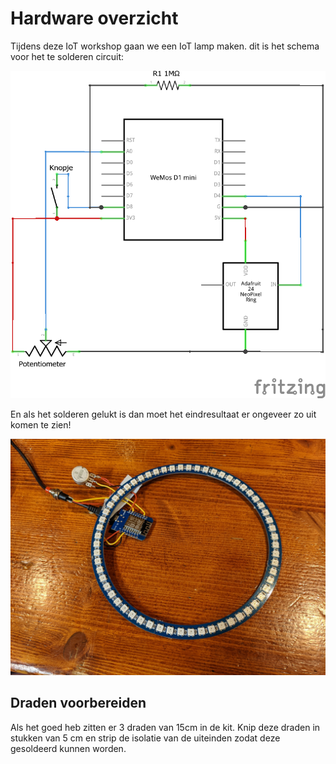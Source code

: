 # Hardware overzicht
Tijdens deze IoT workshop gaan we een IoT lamp maken. dit is het schema voor het te solderen circuit:

![Schema IoT device](../assets/images/Schema_IoT.png)

En als het solderen gelukt is dan moet het eindresultaat er ongeveer zo uit komen te zien!

![Hardware voltooid](../assets/images/hardware-voltooid.jpg)

## Draden voorbereiden
Als het goed heb zitten er 3 draden van 15cm in de kit. Knip deze draden in stukken van 5 cm en strip de isolatie van de uiteinden zodat deze gesoldeerd kunnen worden.
